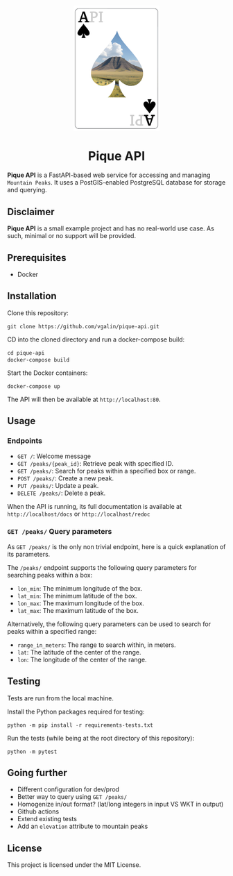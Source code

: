 <p align="center">
<img align="center"  width="200" src="logo-pique.png">
</p>

<h1 align="center"> Pique API </h1>


**Pique API** is a FastAPI-based web service for accessing and managing `Mountain Peaks`. It uses a PostGIS-enabled PostgreSQL database for storage and querying.

## Disclaimer
**Pique API** is a small example project and has no real-world use case. As such, minimal or no support will be provided.

## Prerequisites
- Docker

## Installation

Clone this repository:
```shell
git clone https://github.com/vgalin/pique-api.git
```

CD into the cloned directory and run a docker-compose build:
```shell
cd pique-api
docker-compose build
```

Start the Docker containers:
```shell
docker-compose up
```
The API will then be available at `http://localhost:80`.
## Usage
### Endpoints

- `GET /`: Welcome message
- `GET /peaks/{peak_id}`: Retrieve peak with specified ID.
- `GET /peaks/`: Search for peaks within a specified box or range.
- `POST /peaks/`: Create a new peak.
- `PUT /peaks/`: Update a  peak.
- `DELETE /peaks/`: Delete a peak.

When the API is running, its full documentation is available at `http://localhost/docs` or `http://localhost/redoc`

### `GET /peaks/` Query parameters

As `GET /peaks/` is the only non trivial endpoint, here is a quick explanation of its parameters.

The `/peaks/` endpoint supports the following query parameters for searching peaks within a box:
- `lon_min`: The minimum longitude of the box.
- `lat_min`: The minimum latitude of the box.
- `lon_max`: The maximum longitude of the box.
- `lat_max`: The maximum latitude of the box.

Alternatively, the following query parameters can be used to search for peaks within a specified range:
- `range_in_meters`: The range to search within, in meters.
- `lat`: The latitude of the center of the range.
- `lon`: The longitude of the center of the range.

## Testing
Tests are run from the local machine.

Install the Python packages required for testing:
```shell
python -m pip install -r requirements-tests.txt
```

Run the tests (while being at the root directory of this repository):
```shell
python -m pytest
```

## Going further

- Different configuration for dev/prod
- Better way to query using `GET /peaks/`
- Homogenize in/out format? (lat/long integers in input VS WKT in output)
- Github actions
- Extend existing tests
- Add an `elevation` attribute to mountain peaks

## License

This project is licensed under the MIT License.